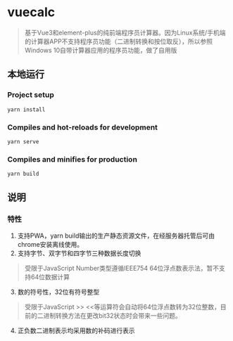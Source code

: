 # vuecalc
> 基于Vue3和element-plus的纯前端程序员计算器。因为Linux系统/手机端的计算器APP不支持程序员功能（二进制转换和按位取反），所以参照Windows 10自带计算器应用的程序员功能，做了自用版

## 本地运行
### Project setup
```
yarn install
```
### Compiles and hot-reloads for development
```
yarn serve
```
### Compiles and minifies for production
```
yarn build
```
## 说明
### 特性
1. 支持PWA，yarn build输出的生产静态资源文件，在经服务器托管后可由chrome安装离线使用。
2. 支持字节、双字节和四字节三种数据长度切换
> 受限于JavaScript Number类型遵循IEEE754 64位浮点数表示法，暂不支持64位数据计算
3. 数的符号性，32位有符号整型
> 受限于JavaScript >> <<等运算符会自动将64位浮点数转为32位整数，目前的二进制转换方法在更改bit32状态时会带来一些问题。
4. 正负数二进制表示均采用数的补码进行表示